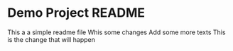 # Demo Project README

This a a simple readme file
Whis some changes
Add some more texts
This is the change that will happen